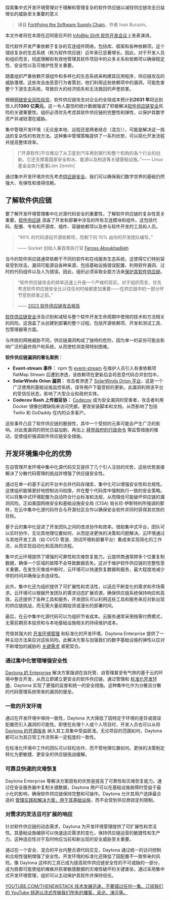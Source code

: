 
<!--
title: 保卫软件供应链
cover: https://cdn.thenewstack.io/media/2024/04/b2bd8a24-computer-part-7136373_1280.jpg
-->

探索集中式开发环境管理对于理解和管理复杂的软件供应链以减轻供应链攻击日益增长的威胁至关重要的意义

> 译自 [Fortifying the Software Supply Chain](https://thenewstack.io/fortifying-the-software-supply-chain/)，作者 Ivan Burazin。

本文作者将在本周在迈阿密召开的 [InfoBlip Shift 软件开发会议](https://shift.infobip.com/us/)上发表演讲。

现代软件开发严重依赖于复杂的互连组件网络，包括库、框架和各种依赖项。这个错综复杂的生态系统（称为软件供应链）近年来已显著增长。因此，对于开发人员和组织而言，彻底理解和有效地管理其软件项目中的众多关系和依赖项以确保稳定性、安全性以及可维护性至关重要。

随着组织严重依赖开源组件和多样化的生态系统来构建其应用程序，供应链攻击的威胁激增。这些攻击由恶意行为者策划，他们利用这些依赖项中的漏洞，可能危害整个下游生态系统，导致巨大的经济损失和无法挽回的声誉损害。

根据[网络安全风险投资](https://cybersecurityventures.com/software-supply-chain-attacks-to-cost-the-world-60-billion-by-2025/)，软件供应链攻击对企业的全球成本预计到**2031 年**将达到惊人的**1380 亿美元**。这一令人震惊的统计数据强调了积极解决[软件供应链安全](https://thenewstack.io/linux-foundations-sigstore-aims-to-more-easily-secure-software-supply-chains/)风险的关键重要性。组织必须优先考虑其软件供应链的完整性和弹性，以保护其数字资产并减轻潜在威胁。

集中管理开发环境（无论是本地、远程还是两者结合（混合）），可能是解决这一挑战的复杂性的有效方法。这种集中管理策略提供了一系列优势，可以简化开发流程并提高整体效率。

> [“开源软件]不仅推动了从卫星到汽车再到银行和整个机构的各个行业的创新。它还支撑着国家安全和水、能源以及制造等关键基础设施。”—— Linux 基金会执行董事[Jim Zemlin]

通过集中开发环境并优先考虑[供应链安全](https://thenewstack.io/chainguard-a-zero-trust-supply-chain-security-company/)，我们可以确保我们数字世界的基础仍然强大、有弹性和值得信赖。

## 了解软件供应链

要了解开发环境管理集中化对源代码安全的重要性，了解软件供应链的复杂性至关重要。[软件供应链](https://thenewstack.io/securing-the-software-supply-chain-with-slsa/) 涵盖了开发和部署中涉及的所有互连模块和组件。这包括代码、配置、专有和开源库、插件、容器依赖项以及参与软件开发的工具和人员。

> “90% 的代码源自开源依赖项，而剩下的 10% 由你的开发团队编写。”
> 
> —— Socket 创始人兼首席执行官 [Feross Aboukhadijeh](https://www.daytona.io/dotfiles/fortifying-open-source-foundations-with-socket)

当今的软件供应链通常依赖于不同的软件和在线服务生态系统，这使得它们特别容易受到攻击。漏洞可能源自各种来源，包括基础设施错误配置、利用软件漏洞、过时的代码组件以及人为错误。因此，组织必须采取全面方法来[保护其软件供应链](https://thenewstack.io/codenotary-cloud-secures-software-supply-chain-and-devsecops/)。

> “软件供应链攻击的频率迅速上升是一个严峻的现实。对于组织而言，优先考虑软件供应链安全比以往任何时候都更加重要——在供应链中的一部分环节受到损害之前。” 
> 
> —— [2023 软件供应链攻击报告](https://cybersecurityventures.com/software-supply-chain-attacks-to-cost-the-world-60-billion-by-2025/)

[软件供应链安全](https://thenewstack.io/software-supply-chain-security-tearing-down-the-silos/)涉及识别和减轻与整个软件开发生命周期中使用的技术和方法相关的风险。这涵盖了从创建到部署的整个过程，包括开源依赖项、开发和测试工具、包管理器等方面。

与传统的网络威胁不同，供应链漏洞构成了独特的危险，因为单一的妥协可能会影响广泛的最终用户和系统，从而使检测变得特别困难。

**软件供应链漏洞的著名案例：**

- **Event-stream 事件：** npm 包 [event-stream](https://blog.npmjs.org/post/180565383195/details-about-the-event-stream-incident) 在维护人员引入有害依赖项 flatMap Stream 后遭到渗透，该依赖项在更新后会将恶意代码合并到包中。
- **SolarWinds Orion 漏洞：** 攻击者渗透了 [SolarWinds Orion 平台](https://www.techtarget.com/whatis/feature/SolarWinds-hack-explained-Everything-you-need-to-know)，这是一个广泛使用的基础设施监控系统，误导用户下载受损的更新。此漏洞利用该平台的受信任状态，影响了大型企业和政府实体。
- **Codecov Bash 上传器妥协：** [Codecov](https://about.codecov.io/security-update/) 成为安全漏洞的受害者，攻击者利用 Docker 镜像创建缺陷来访问凭据，更改安装脚本和文档，从而影响了包括 Twilio 和 GoDaddy 在内的众多客户。

这些事件凸显了软件供应链的脆弱性，其中一个受损的元素可能会产生广泛的影响。对此类漏洞的担忧日益加剧，再加上 [拜登政府的行政命令](https://www.whitehouse.gov/briefing-room/presidential-actions/2021/05/12/executive-order-on-improving-the-nations-cybersecurity/) 等监管措施的推动，促使组织强调软件供应链安全措施。

## 开发环境集中化的优势

在自管理开发环境中集中化源代码交互提供了几个引人注目的优势，这些优势直接解决了分散代码管理的挑战并增强了供应链安全性。

通过在单一的基于云的平台中合并代码存储库，集中化可以增强安全性和合规性。这使组织能够更好地控制访问权限，并在整个代码库中强制执行一致的安全策略。可以将集中式环境配置为自动符合行业标准和法规，从而降低可能破坏供应链的漏洞风险。正如美国网络安全和基础设施安全局 (CISA) 局长珍·伊斯特利所强调的那样，在云中集中化源代码符合与开源社区合作以确保安全软件并同时获得其优势的目标。

基于云的集中化促进了开发团队之间的改进协作和效率。借助集中式平台，团队可以实时协作，无论其地理位置如何，从而促进更快的决策和问题解决。云环境通过与其他开发工具（如 CI/CD 管道、测试环境和部署平台）集成来实现简化的工作流，从而实现自动化和高效的流程。

集中式云环境提供了增强的可靠性和灾难恢复能力。云提供商通常跨多个位置复制数据，确保一个区域的故障不会导致数据丢失。这对于维护软件供应链的完整性至关重要。在发生灾难或中断时，云环境可以快速恢复数据和服务，最大程度地减少停机时间并确保业务连续性。

此外，集中化还为组织提供了可扩展性和灵活性，以适应不断变化的需求和市场需求。云环境可以根据开发团队的需求动态扩展资源，确保供应链系统保持响应和高效。云还提供了各种工具和服务，开发团队可以利用这些工具和服务来应对新出现的供应链挑战，而无需大量前期投资或漫长的部署时间。

最后，在云中集中化源代码可以为组织节省成本。云服务通常采用按需付费模式，无需前期资本投资和与本地基础设施相关的持续维护成本。

凭借其强大的 [开发环境管理](https://www.daytona.io/definitions/d/development-environment-management-dem) 和标准化的开发环境，Daytona Enterprise 提供了一种主动方法来应对这些风险。此解决方案与加强我们的数字基础设施的弹性以应对不断增加的威胁的 [关键需求](https://thenewstack.io/public-key-infrastructure-needs-to-evolve-to-support-cloud-native-computing/) 紧密契合。

### 通过集中化管理增强安全性

[Daytona 的 Enterprise](https://daytona.io/) 解决方案强调在自托管、自管理甚至有气隙的基于云的环境中整合开发，从而立即建立更安全的软件供应链。通过管理和 [标准化开发环境](https://www.daytona.io/definitions/s/standardized-development-environment-sde)，Daytona 实现了更强的监督和统一的安全措施。这种集中化作为分散且分散的代码管理系统带来的漏洞的堡垒。

### 一致的开发环境

通过在开发环境中保持一致性，Daytona 大大降低了因特定于环境的差异或错误配置而引入漏洞的可能性。即使在处理个人或个人项目时，开发人员也可以从将 [Daytona 的开源版本](https://github.com/daytonaio/daytona) 纳入其工具集中受益匪浅。无论项目的范围如何，Daytona 都可以为其日常工作流带来一定程度的一致性。

在标准化环境中工作的团队可以轻松协作，而不管地理位置如何。更快的决策制定转化为更敏捷、更安全的供应链挑战缓解。

### 可靠且快速的灾难恢复

Daytona Enterprise 等解决方案固有的优势是提高了可靠性和灾难恢复能力。通过在安全服务器中复制关键数据，Daytona 用户可以在基础设施故障时受益于最小化的影响，确保软件供应链保持完整和可操作。Daytona 允许其用户选择最合适的 [管理实践和解决方案，用于其基础设施](https://thenewstack.io/how-to-fix-the-gaps-in-kubernetes-infrastructure-management/)，而不会受到供应商锁定的限制。

### 对需求的灵活且可扩展的响应

针对软件供应链的动态需求，Daytona 为开发环境管理提供了可扩展性和灵活性。其基础设施编排可以快速适应需求的变化，保持供应链运营的敏捷性和生产力。这种适应性对于及时响应当前和新出现的安全威胁至关重要。

通过在一个安全、混合的平台内整合源代码交互，Daytona 通过统一的访问控制和合规性强制增强了安全性。开发环境的标准化还降低了因配置不一致带来的风险。像 Daytona 这样的工具已成为提高软件供应链安全性的不可或缺的一部分，成为抵御可能使组织瘫痪并损害敏感数据的灾难性破坏的关键堡垒。通过采用集中式开发环境管理，组织可以主动保护其软件并保持信任。

[
YOUTUBE.COM/THENEWSTACK
技术发展迅速，不要错过任何一集。订阅我们的 YouTube
频道以流式传输我们所有的播客、采访、演示等。
](https://youtube.com/thenewstack?sub_confirmation=1)
